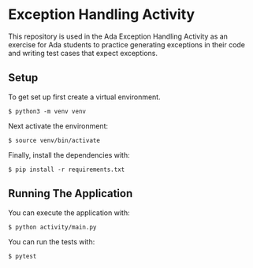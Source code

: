 # Exception Handling Activity

This repository is used in the Ada Exception Handling Activity as an exercise for Ada students to practice generating exceptions in their code and writing test cases that expect exceptions.

## Setup

To get set up first create a virtual environment.

`$ python3 -m venv venv`

Next activate the environment:

`$ source venv/bin/activate`

Finally, install the dependencies with:

`$ pip install -r requirements.txt`

## Running The Application

You can execute the application with: 

`$ python activity/main.py` 

You can run the tests with:

`$ pytest`
